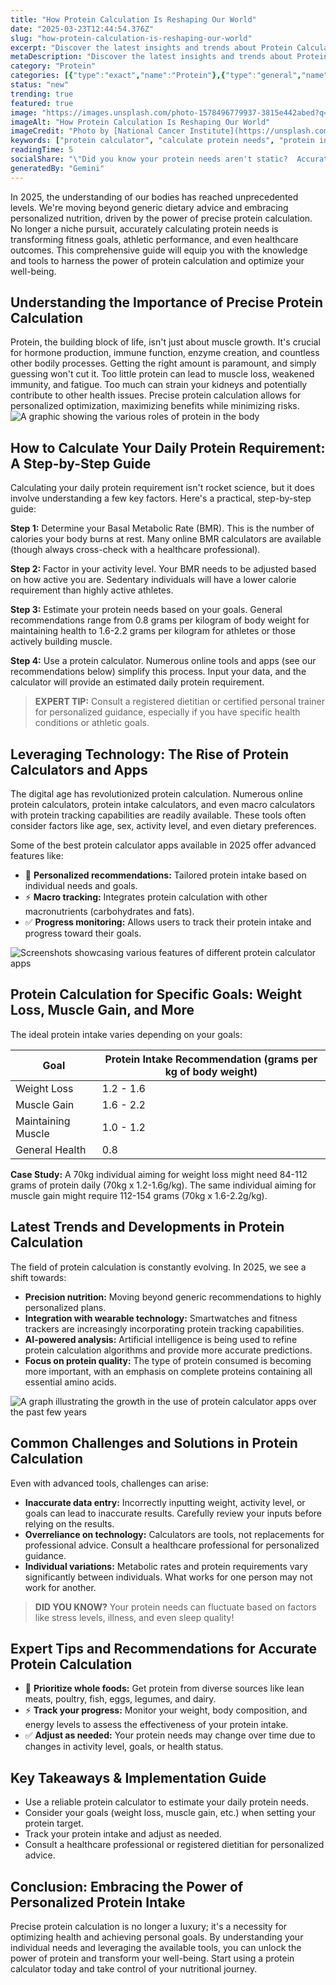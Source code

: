 ```yaml
---
title: "How Protein Calculation Is Reshaping Our World"
date: "2025-03-23T12:44:54.376Z"
slug: "how-protein-calculation-is-reshaping-our-world"
excerpt: "Discover the latest insights and trends about Protein Calculation. This comprehensive guide covers everything you need to know about Protein Calculation in 2025."
metaDescription: "Discover the latest insights and trends about Protein Calculation. This comprehensive guide covers everything you need to know about Protein Calculation in..."
category: "Protein"
categories: [{"type":"exact","name":"Protein"},{"type":"general","name":"Nutrition"},{"type":"medium","name":"Dietary Analysis"},{"type":"specific","name":"Macronutrient Tracking"},{"type":"niche","name":"Calorie Counting"}]
status: "new"
trending: true
featured: true
image: "https://images.unsplash.com/photo-1578496779937-3815e442abed?q=85&w=1200&fit=max&fm=webp&auto=compress"
imageAlt: "How Protein Calculation Is Reshaping Our World"
imageCredit: "Photo by [National Cancer Institute](https://unsplash.com/@nci) on Unsplash"
keywords: ["protein calculator", "calculate protein needs", "protein intake calculator", "how to calculate protein", "daily protein requirement calculator", "protein calculation for weight loss", "macro calculator with protein", "best protein calculator app", "protein needs calculator for athletes", "how to calculate protein for muscle gain"]
readingTime: 5
socialShare: "\"Did you know your protein needs aren't static?  Accurate calculation, personalized to your goals and lifestyle, is key to unlocking your body's full potential in 2025.\""
generatedBy: "Gemini"
---
```




In 2025, the understanding of our bodies has reached unprecedented levels.  We're moving beyond generic dietary advice and embracing personalized nutrition, driven by the power of precise protein calculation.  No longer a niche pursuit, accurately calculating protein needs is transforming fitness goals, athletic performance, and even healthcare outcomes. This comprehensive guide will equip you with the knowledge and tools to harness the power of protein calculation and optimize your well-being.

## Understanding the Importance of Precise Protein Calculation

Protein, the building block of life, isn't just about muscle growth. It's crucial for hormone production, immune function, enzyme creation, and countless other bodily processes.  Getting the right amount is paramount, and simply guessing won't cut it.  Too little protein can lead to muscle loss, weakened immunity, and fatigue.  Too much can strain your kidneys and potentially contribute to other health issues.  Precise protein calculation allows for personalized optimization, maximizing benefits while minimizing risks. ![A graphic showing the various roles of protein in the body](https://images.unsplash.com/photo-1579722820308-d74e571900a9?q=85&w=1200&fit=max&fm=webp&auto=compress)

## How to Calculate Your Daily Protein Requirement: A Step-by-Step Guide

Calculating your daily protein requirement isn't rocket science, but it does involve understanding a few key factors. Here's a practical, step-by-step guide:

**Step 1:** Determine your Basal Metabolic Rate (BMR). This is the number of calories your body burns at rest.  Many online BMR calculators are available (though always cross-check with a healthcare professional).

**Step 2:**  Factor in your activity level.  Your BMR needs to be adjusted based on how active you are.  Sedentary individuals will have a lower calorie requirement than highly active athletes.

**Step 3:**  Estimate your protein needs based on your goals.  General recommendations range from 0.8 grams per kilogram of body weight for maintaining health to 1.6-2.2 grams per kilogram for athletes or those actively building muscle.

**Step 4:** Use a protein calculator. Numerous online tools and apps (see our recommendations below) simplify this process.  Input your data, and the calculator will provide an estimated daily protein requirement.

> **EXPERT TIP:**  Consult a registered dietitian or certified personal trainer for personalized guidance, especially if you have specific health conditions or athletic goals.

## Leveraging Technology: The Rise of Protein Calculators and Apps

The digital age has revolutionized protein calculation.  Numerous online protein calculators, protein intake calculators, and even macro calculators with protein tracking capabilities are readily available.  These tools often consider factors like age, sex, activity level, and even dietary preferences.

Some of the best protein calculator apps available in 2025 offer advanced features like:

* 🔑 **Personalized recommendations:** Tailored protein intake based on individual needs and goals.
* ⚡ **Macro tracking:**  Integrates protein calculation with other macronutrients (carbohydrates and fats).
* ✅ **Progress monitoring:** Allows users to track their protein intake and progress toward their goals.

![Screenshots showcasing various features of different protein calculator apps](https://images.unsplash.com/photo-1578496779937-3815e442abed?q=85&w=1200&fit=max&fm=webp&auto=compress)

## Protein Calculation for Specific Goals: Weight Loss, Muscle Gain, and More

The ideal protein intake varies depending on your goals:

| Goal                 | Protein Intake Recommendation (grams per kg of body weight) |
|----------------------|---------------------------------------------------------|
| Weight Loss          | 1.2 - 1.6                                                |
| Muscle Gain          | 1.6 - 2.2                                                |
| Maintaining Muscle   | 1.0 - 1.2                                                |
| General Health       | 0.8                                                     |

**Case Study:**  A 70kg individual aiming for weight loss might need 84-112 grams of protein daily (70kg x 1.2-1.6g/kg).  The same individual aiming for muscle gain might require 112-154 grams (70kg x 1.6-2.2g/kg).

##  Latest Trends and Developments in Protein Calculation

The field of protein calculation is constantly evolving.  In 2025, we see a shift towards:

* **Precision nutrition:**  Moving beyond generic recommendations to highly personalized plans.
* **Integration with wearable technology:**  Smartwatches and fitness trackers are increasingly incorporating protein tracking capabilities.
* **AI-powered analysis:**  Artificial intelligence is being used to refine protein calculation algorithms and provide more accurate predictions.
* **Focus on protein quality:**  The type of protein consumed is becoming more important, with an emphasis on complete proteins containing all essential amino acids.

![A graph illustrating the growth in the use of protein calculator apps over the past few years](https://images.unsplash.com/photo-1579722821273-0f6c7d44362f?q=85&w=1200&fit=max&fm=webp&auto=compress)

## Common Challenges and Solutions in Protein Calculation

Even with advanced tools, challenges can arise:

* **Inaccurate data entry:**  Incorrectly inputting weight, activity level, or goals can lead to inaccurate results.  Carefully review your inputs before relying on the results.
* **Overreliance on technology:**  Calculators are tools, not replacements for professional advice.  Consult a healthcare professional for personalized guidance.
* **Individual variations:**  Metabolic rates and protein requirements vary significantly between individuals.  What works for one person may not work for another.

> **DID YOU KNOW?**  Your protein needs can fluctuate based on factors like stress levels, illness, and even sleep quality!

## Expert Tips and Recommendations for Accurate Protein Calculation

* 🔑 **Prioritize whole foods:**  Get protein from diverse sources like lean meats, poultry, fish, eggs, legumes, and dairy.
* ⚡ **Track your progress:**  Monitor your weight, body composition, and energy levels to assess the effectiveness of your protein intake.
* ✅ **Adjust as needed:**  Your protein needs may change over time due to changes in activity level, goals, or health status.

## Key Takeaways & Implementation Guide

* Use a reliable protein calculator to estimate your daily protein needs.
* Consider your goals (weight loss, muscle gain, etc.) when setting your protein target.
* Track your protein intake and adjust as needed.
* Consult a healthcare professional or registered dietitian for personalized advice.

## Conclusion: Embracing the Power of Personalized Protein Intake

Precise protein calculation is no longer a luxury; it's a necessity for optimizing health and achieving personal goals.  By understanding your individual needs and leveraging the available tools, you can unlock the power of protein and transform your well-being.  Start using a protein calculator today and take control of your nutritional journey.

